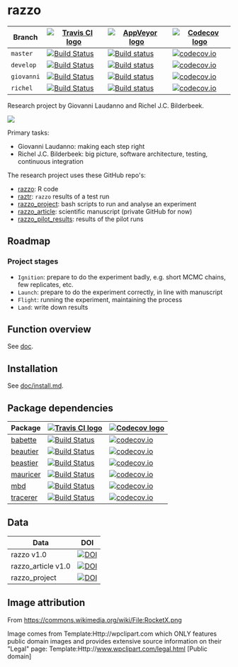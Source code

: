 # razzo

Branch    |[![Travis CI logo](pics/TravisCI.png)](https://travis-ci.com)                                                                    |[![AppVeyor logo](pics/AppVeyor.png)](https://www.appveyor.com)                                                                                                                 |[![Codecov logo](pics/Codecov.png)](https://www.codecov.io)
----------|---------------------------------------------------------------------------------------------------------------------------------|--------------------------------------------------------------------------------------------------------------------------------------------------------------------------------|----------------------------------------------------------------------------------------------------------------------------------------------------------------
`master`  |[![Build Status](https://travis-ci.com/richelbilderbeek/razzo.svg?branch=master)](https://travis-ci.com/richelbilderbeek/razzo)  |[![Build status](https://ci.appveyor.com/api/projects/status/4xlom8k9uspme1i2/branch/master?svg=true)](https://ci.appveyor.com/project/richelbilderbeek/razzo/branch/master)    |[![codecov.io](https://codecov.io/github/richelbilderbeek/razzo/coverage.svg?branch=master)](https://codecov.io/github/richelbilderbeek/razzo?branch=master)
`develop` |[![Build Status](https://travis-ci.com/richelbilderbeek/razzo.svg?branch=develop)](https://travis-ci.com/richelbilderbeek/razzo) |[![Build status](https://ci.appveyor.com/api/projects/status/4xlom8k9uspme1i2/branch/develop?svg=true)](https://ci.appveyor.com/project/richelbilderbeek/razzo/branch/develop)  |[![codecov.io](https://codecov.io/github/richelbilderbeek/razzo/coverage.svg?branch=develop)](https://codecov.io/github/richelbilderbeek/razzo?branch=develop)
`giovanni`|[![Build Status](https://travis-ci.com/richelbilderbeek/razzo.svg?branch=giovanni)](https://travis-ci.com/richelbilderbeek/razzo)|[![Build status](https://ci.appveyor.com/api/projects/status/4xlom8k9uspme1i2/branch/giovanni?svg=true)](https://ci.appveyor.com/project/richelbilderbeek/razzo/branch/giovanni)|[![codecov.io](https://codecov.io/github/richelbilderbeek/razzo/coverage.svg?branch=giovanni)](https://codecov.io/github/richelbilderbeek/razzo?branch=giovanni)
`richel`  |[![Build Status](https://travis-ci.com/richelbilderbeek/razzo.svg?branch=richel)](https://travis-ci.com/richelbilderbeek/razzo)  |[![Build status](https://ci.appveyor.com/api/projects/status/4xlom8k9uspme1i2/branch/richel?svg=true)](https://ci.appveyor.com/project/richelbilderbeek/razzo/branch/richel)    |[![codecov.io](https://codecov.io/github/richelbilderbeek/razzo/coverage.svg?branch=richel)](https://codecov.io/github/richelbilderbeek/razzo?branch=richel)

Research project by Giovanni Laudanno and Richel J.C. Bilderbeek.

![](pics/razzo_logo_2.png)

Primary tasks:

 * Giovanni Laudanno: making each step right
 * Richel J.C. Bilderbeek: big picture, software architecture, testing, continuous integration

The research project uses these GitHub repo's:

 * [razzo](https://github.com/richelbilderbeek/razzo): R code
 * [raztr](https://github.com/richelbilderbeek/raztr): `razzo` results of a test run
 * [razzo_project](https://github.com/richelbilderbeek/razzo_project): bash scripts to run and analyse an experiment
 * [razzo_article](https://github.com/richelbilderbeek/razzo_article): scientific manuscript (private GitHub for now)
 * [razzo_pilot_results](https://github.com/richelbilderbeek/razzo_pilot_results): results of the pilot runs

## Roadmap

### Project stages

 * `Ignition`: prepare to do the experiment badly, e.g. short MCMC chains, few replicates, etc.
 * `Launch`: prepare to do the experiment correctly, in line with manuscript
 * `Flight`: running the experiment, maintaining the process
 * `Land`: write down results

## Function overview

See [doc](doc/README.md).

## Installation

See [doc/install.md](doc/install.md).

## Package dependencies

Package                                         |[![Travis CI logo](pics/TravisCI.png)](https://travis-ci.com)                                                        |[![Codecov logo](pics/Codecov.png)](https://www.codecov.io)
------------------------------------------------|---------------------------------------------------------------------------------------------------------------------|--------------------------------------------------------------------------------------------------------------------------------------------------
[babette](https://github.com/ropensci/babette)  |[![Build Status](https://travis-ci.com/ropensci/babette.svg?branch=master)](https://travis-ci.com/ropensci/babette)  |[![codecov.io](https://codecov.io/github/ropensci/babette/coverage.svg?branch=master)](https://codecov.io/github/ropensci/babette/branch/master)
[beautier](https://github.com/ropensci/beautier)|[![Build Status](https://travis-ci.com/ropensci/beautier.svg?branch=master)](https://travis-ci.com/ropensci/beautier)|[![codecov.io](https://codecov.io/github/ropensci/beautier/coverage.svg?branch=master)](https://codecov.io/github/ropensci/beautier/branch/master)
[beastier](https://github.com/ropensci/beastier)|[![Build Status](https://travis-ci.com/ropensci/beastier.svg?branch=master)](https://travis-ci.com/ropensci/beastier)|[![codecov.io](https://codecov.io/github/ropensci/beastier/coverage.svg?branch=master)](https://codecov.io/github/ropensci/beastier/branch/master)
[mauricer](https://github.com/ropensci/mauricer)|[![Build Status](https://travis-ci.com/ropensci/mauricer.svg?branch=master)](https://travis-ci.com/ropensci/mauricer)|[![codecov.io](https://codecov.io/github/ropensci/mauricer/coverage.svg?branch=master)](https://codecov.io/github/ropensci/mauricer/branch/master)
[mbd](https://github.com/Giappo/mbd)            |[![Build Status](https://travis-ci.com/Giappo/mbd.svg?branch=master)](https://travis-ci.com/Giappo/mbd)              |[![codecov.io](https://codecov.io/github/Giappo/mbd/coverage.svg?branch=master)](https://codecov.io/github/Giappo/mbd/branch/master)
[tracerer](https://github.com/ropensci/tracerer)|[![Build Status](https://travis-ci.com/ropensci/tracerer.svg?branch=master)](https://travis-ci.com/ropensci/tracerer)|[![codecov.io](https://codecov.io/github/ropensci/tracerer/coverage.svg?branch=master)](https://codecov.io/github/ropensci/tracerer/branch/master)

## Data

Data                  |DOI
----------------------|----------------------------------------------------------------------------------------------------------------
razzo v1.0            |[![DOI](https://zenodo.org/badge/DOI/10.5281/zenodo.3970327.svg)](https://doi.org/10.5281/zenodo.3970327)
razzo_article v1.0    |[![DOI](https://zenodo.org/badge/DOI/10.5281/zenodo.3969899.svg)](https://doi.org/10.5281/zenodo.3969899)
razzo_project         |[![DOI](https://zenodo.org/badge/DOI/10.5281/zenodo.3969932.svg)](https://doi.org/10.5281/zenodo.3969932)

## Image attribution

From https://commons.wikimedia.org/wiki/File:RocketX.png

Image comes from Template:Http://wpclipart.com which ONLY features public domain images and provides extensive source information on their &quot;Legal&quot; page: Template:Http://www.wpclipart.com/legal.html [Public domain]

